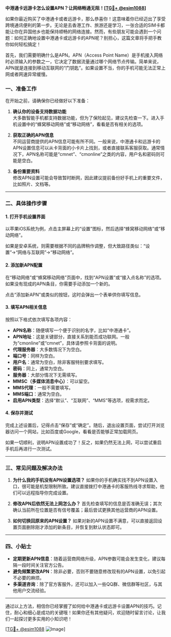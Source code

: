 **中港通卡远游卡怎么设置APN？让网络畅通无阻！[[TG💪+ @esim1088](https://t.me/s/esim1088)]**

如果你最近购买了中港通卡或者远游卡，那么恭喜你！这意味着你已经迈出了享受跨境通讯便利的第一步。无论是去香港工作、旅游还是学习，一张合适的SIM卡都能让你在异国他乡也能保持顺畅的网络连接。然而，有些朋友可能会遇到一个问题：如何正确地设置中港通卡或远游卡的APN呢？别担心，这篇文章将手把手教你如何轻松搞定！

首先，我们需要明确什么是APN。APN（Access Point Name）是手机接入网络时必须输入的参数之一，它决定了数据流量通过哪个网络节点传输。简单来说，APN就是连接到移动互联网的“门钥匙”。如果设置不当，你的手机可能无法正常上网或者网速异常缓慢。

### 一、准备工作

在开始之前，请确保你已经做好以下准备：

1. **确认你的设备支持数据功能**  
   大多数智能手机都支持数据功能，但为了保险起见，建议先检查一下。进入手机设置中的“蜂窝移动网络”或“移动网络”，看看是否有相关的选项。

2. **获取正确的APN信息**  
   不同运营商提供的APN信息可能有所不同。一般来说，中港通卡和远游卡的APN设置信息可以从卡背面的小卡片上找到，或者直接联系客服获取。通常情况下，APN名称可能是“cmnet”、“cmonline”之类的内容，用户名和密码则可能是空白。

3. **备份重要资料**  
   修改APN设置可能会导致暂时断网，因此建议提前备份好手机上的重要文件，比如照片、文档等。

---

### 二、具体操作步骤

#### 1. 打开手机设置界面
以苹果iOS系统为例，点击主屏幕上的“设置”图标，然后选择“蜂窝移动网络”或“移动网络”。

如果是安卓系统，则需要根据不同的品牌稍作调整，但大致路径类似：“设置”→“网络与互联网”→“移动网络”。

#### 2. 添加新APN配置
在“移动网络”或“蜂窝移动网络”页面中，找到“APN设置”或“接入点名称”的选项。如果没有现成的APN条目，你需要手动添加一个新的。

点击“添加新APN”或类似的按钮，这时会弹出一个表单供你填写信息。

#### 3. 填写APN相关信息
按照以下格式依次填写各项内容：

- **APN名称**：随便填写一个便于识别的名字，比如“中港通卡”。
- **APN地址**：这是关键部分，直接关系到能否成功联网。一般为“cmonline”或“cmnet”，具体请参照卡背面的说明。
- **代理服务器**：大多数情况下为空白。
- **端口号**：同样为空白。
- **用户名**：通常为空白，除非客服特别要求填写。
- **密码**：同上，通常为空白。
- **服务器**：大部分情况下无需填写。
- **MMSC（多媒体消息中心）**：可以留空。
- **MMS代理**：一般不需要填写。
- **MMS端口**：通常为空白。
- **启用APN类型**：选择“默认”、“互联网”、“MMS”等选项，视需求而定。

#### 4. 保存并测试
完成上述设置后，记得点击“保存”或“确定”。随后，退出设置页面，尝试打开浏览器访问一个网站，比如百度或Google，看看是否能够正常加载网页。

如果一切顺利，说明APN设置成功了！反之，如果仍然无法上网，可以尝试重启手机后再进行一次测试。

---

### 三、常见问题及解决办法

1. **为什么我的手机没有APN设置选项？**
   如果你的手机确实找不到APN设置入口，很可能是机型限制所致。建议直接拨打中港通卡的客服热线寻求帮助，他们可以远程指导你完成设置。

2. **修改APN后依然无法上网怎么办？**
   首先检查填写的信息是否准确无误；其次确认当前所在位置是否有信号覆盖；最后尝试更换其他运营商的APN设置。

3. **如何切换回原来的APN设置？**
   如果对新的APN设置不满意，可以直接返回设置页面删除刚才添加的新条目，并恢复到默认状态即可。

---

### 四、小贴士

- **定期更新APN信息**：随着运营商网络升级，APN参数可能会发生变化，建议每隔一段时间关注官方公告。
- **避免频繁更改APN**：除非必要，否则不要随意修改现有的APN设置，以免引起不必要的麻烦。
- **多渠道咨询**：除了官方客服外，还可以加入一些QQ群、微信群等社区，与其他用户交流经验。

---

通过以上方法，相信你已经掌握了如何给中港通卡或远游卡设置APN的技巧。记住，耐心和细心是成功的关键哦！如果你还有其他疑问，欢迎随时留言讨论，让我们一起探讨更多实用的小知识吧！

[[TG💪+ @esim1088](https://t.me/s/esim1088) ![Image](https://i.postimg.cc/4NQfJmqS/Snipaste-2025-05-13-00-14-12.png)]